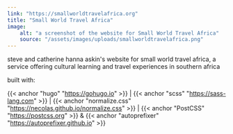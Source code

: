 ```yaml
---
link: "https://smallworldtravelafrica.org"
title: "Small World Travel Africa"
image:
    alt: "a screenshot of the website for Small World Travel Africa"
    source: "/assets/images/uploads/smallworldtravelafrica.png"
---
```


steve and catherine hanna askin's website for small world travel africa, a service offering cultural learning and travel experiences in southern africa

built with:

{{< anchor "hugo" "https://gohugo.io" >}} | {{< anchor "scss" "https://sass-lang.com" >}} | {{< anchor "normalize.css" "https://necolas.github.io/normalize.css" >}} | {{< anchor "PostCSS" "https://postcss.org" >}}  & {{< anchor "autoprefixer" "https://autoprefixer.github.io" >}}

<!--more-->
